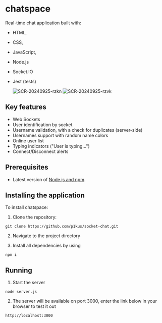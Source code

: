 # chatspace

Real-time chat application built with:
- HTML,
- CSS,
- JavaScript,
- Node.js
- Socket.IO
- Jest (tests)

  ![SCR-20240925-rzkn](https://github.com/user-attachments/assets/0cc10e96-1948-4b11-a6d7-3c82e5ad87d6)
  ![SCR-20240925-rzvk](https://github.com/user-attachments/assets/6b64d3fd-964f-4595-a06a-d9c956d25556)



## Key features

- Web Sockets
- User identification by socket
- Username validation, with a check for duplicates (server-side)
- Usernames support with random name colors
- Online user list
- Typing indicators ("User is typing...")
- Connect/Disconnect alerts


## Prerequisites

-  Latest version of [Node.js and npm](https://nodejs.org/en/download/).

## Installing the application

To install chatspace:

1. Clone the repository:

```
git clone https://github.com/p1kus/socket-chat.git
```

2. Navigate to the project directory

3. Install all dependencies by using

```
npm i
```

## Running 

1. Start the server

```
node server.js
```

2. The server will be available on port 3000, enter the link below in your browser to test it out

```
http://localhost:3000
```





